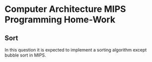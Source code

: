 # Computer Architecture MIPS Programming Home-Work

## Sort

In this question it is expected to implement a sorting algorithm except bubble sort in MIPS.


